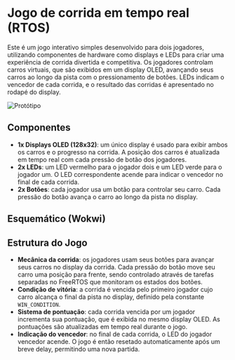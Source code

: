 # Jogo de corrida em tempo real (RTOS)

Este é um jogo interativo simples desenvolvido para dois jogadores, utilizando componentes de hardware como displays e LEDs para criar uma experiência de corrida divertida e competitiva. Os jogadores controlam carros virtuais, que são exibidos em um display OLED, avançando seus carros ao longo da pista com o pressionamento de botões. LEDs indicam o vencedor de cada corrida, e o resultado das corridas é apresentado no rodapé do display.

![Protótipo](https://github.com/LeandroLuna/jogo-corrida-tempo-real/assets/29809108/5b1ca472-e98e-4071-8174-84ab65fa41f5)

## Componentes

- **1x Displays OLED (128x32)**: um único display é usado para exibir ambos os carros e o progresso na corrida. A posição dos carros é atualizada em tempo real com cada pressão de botão dos jogadores.
- **2x LEDs**: um LED vermelho para o jogador dois e um LED verde para o jogador um. O LED correspondente acende para indicar o vencedor no final de cada corrida.
- **2x Botões**: cada jogador usa um botão para controlar seu carro. Cada pressão do botão avança o carro ao longo da pista no display.

## Esquemático (Wokwi)

## Estrutura do Jogo

- **Mecânica da corrida**: os jogadores usam seus botões para avançar seus carros no display da corrida. Cada pressão do botão move seu carro uma posição para frente, sendo controlado através de tarefas separadas no FreeRTOS que monitoram os estados dos botões.
- **Condição de vitória**: a corrida é vencida pelo primeiro jogador cujo carro alcança o final da pista no display, definido pela constante `WIN_CONDITION`.
- **Sistema de pontuação**: cada corrida vencida por um jogador incrementa sua pontuação, que é exibida no mesmo display OLED. As pontuações são atualizadas em tempo real durante o jogo.
- **Indicação do vencedor**: no final de cada corrida, o LED do jogador vencedor acende. O jogo é então resetado automaticamente após um breve delay, permitindo uma nova partida.
